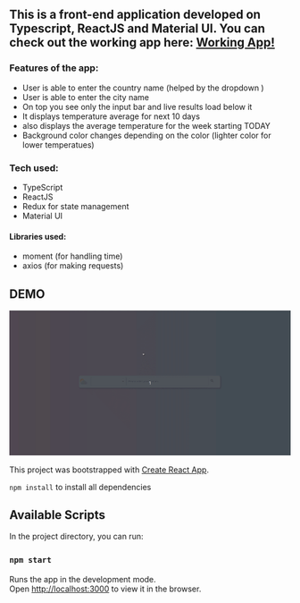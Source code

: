## This is a front-end application developed on Typescript, ReactJS and Material UI. You can check out the working app here: [Working App!](https://naughty-kowalevski-2b3a91.netlify.app/)

### Features of the app:

- User is able to enter the country name (helped by the dropdown )
- User is able to enter the city name
- On top you see only the input bar and live results load below it
- It displays temperature average for next 10 days
- also displays the average temperature for the week starting TODAY
- Background color changes depending on the color (lighter color for lower temperatues)

### Tech used:

- TypeScript
- ReactJS
- Redux for state management
- Material UI

#### Libraries used:

- moment (for handling time)
- axios (for making requests)

## DEMO

![](/src/images/Wonderkind_weather_dilip.gif)

This project was bootstrapped with [Create React App](https://github.com/facebook/create-react-app).

`npm install` to install all dependencies

## Available Scripts

In the project directory, you can run:

### `npm start`

Runs the app in the development mode.<br />
Open [http://localhost:3000](http://localhost:3000) to view it in the browser.
